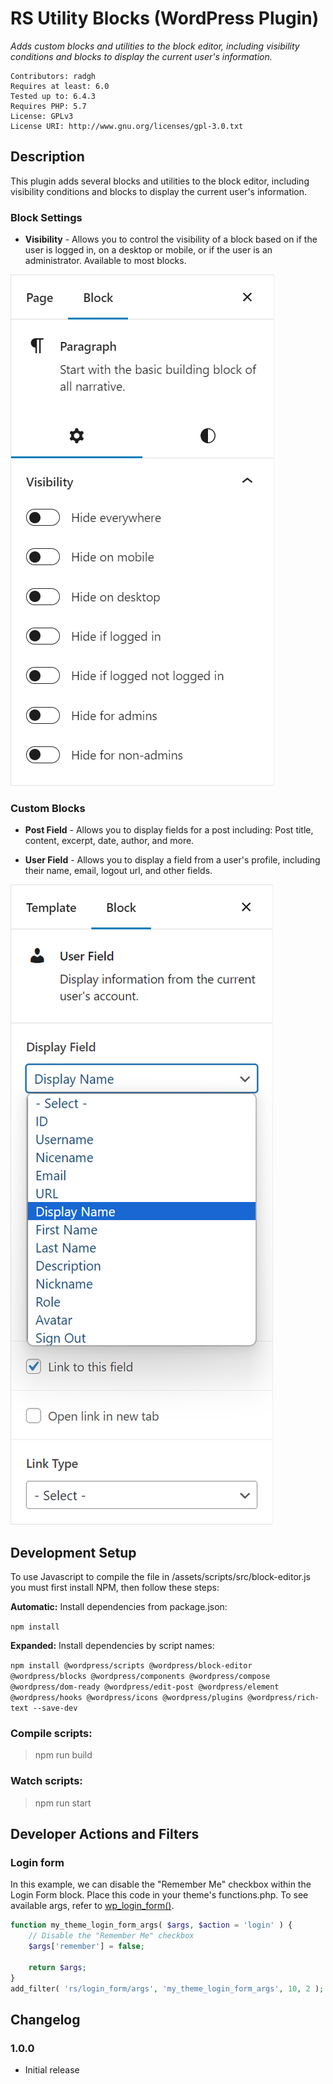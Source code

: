 # RS Utility Blocks (WordPress Plugin)

_Adds custom blocks and utilities to the block editor, including visibility conditions and blocks to display the current user's information._

```
Contributors: radgh
Requires at least: 6.0
Tested up to: 6.4.3
Requires PHP: 5.7
License: GPLv3
License URI: http://www.gnu.org/licenses/gpl-3.0.txt
```

## Description

This plugin adds several blocks and utilities to the block editor, including visibility conditions and blocks to display the current user's information.

### Block Settings

- **Visibility** - Allows you to control the visibility of a block based on if the user is logged in, on a desktop or mobile, or if the user is an administrator. Available to most blocks.

![Screenshot of the "Visibility" blocks settings including toggles to hide on mobile, desktop, if logged in or out, or if admin or not an admin.](screenshot-1.png)

### Custom Blocks

- **Post Field** - Allows you to display fields for a post including: Post title, content, excerpt, date, author, and more.

- **User Field** - Allows you to display a field from a user's profile, including their name, email, logout url, and other fields.

![Screenshot of the "User Field" block showing available options](screenshot-2.png)

## Development Setup

To use Javascript to compile the file in /assets/scripts/src/block-editor.js you must first install NPM, then follow these steps:

**Automatic:** Install dependencies from package.json:

  ```npm install```

**Expanded:** Install dependencies by script names:

  ```npm install @wordpress/scripts @wordpress/block-editor @wordpress/blocks @wordpress/components @wordpress/compose @wordpress/dom-ready @wordpress/edit-post @wordpress/element @wordpress/hooks @wordpress/icons @wordpress/plugins @wordpress/rich-text --save-dev```

### Compile scripts:

> npm run build

### Watch scripts:

> npm run start

## Developer Actions and Filters

### Login form

In this example, we can disable the "Remember Me" checkbox within the Login Form block. Place this code in your theme's functions.php. To see available args, refer to [wp_login_form()](https://developer.wordpress.org/reference/functions/wp_login_form/).

```php
function my_theme_login_form_args( $args, $action = 'login' ) {
    // Disable the "Remember Me" checkbox
    $args['remember'] = false;
    
    return $args;
}
add_filter( 'rs/login_form/args', 'my_theme_login_form_args', 10, 2 );
```

## Changelog

### 1.0.0
* Initial release